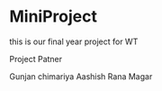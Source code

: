 # MiniProject

this is our final year project for WT 

Project Patner

Gunjan chimariya
Aashish Rana Magar